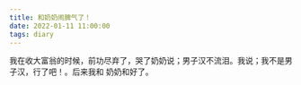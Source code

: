 ```yaml
---
title: 和奶奶闹脾气了！
date: 2022-01-11 11:00:00
tags: diary
---
```

我在收大富翁的时候，前功尽弃了，哭了奶奶说；男子汉不流泪。我说；我不是男子汉，行了吧！。后来我和
奶奶和好了。
